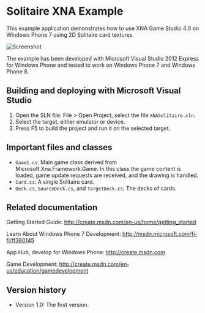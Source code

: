 Solitaire XNA Example
=====================

This example application demonstrates how to use XNA Game Studio 4.0 on
Windows Phone 7 using 2D Solitaire card textures.

![Screenshot](https://github.com/nokia-developer/solitaire-wp/raw/master/doc/screenshots/xnasolitaire_2.png)

The example has been developed with Microsoft Visual Studio 2012 Express for
Windows Phone and tested to work on Windows Phone 7 and Windows Phone 8.


Building and deploying with Microsoft Visual Studio
-------------------------------------------------------------------------------

1. Open the SLN file: File > Open Project, select the file `XNASolitaire.sln`.
2. Select the target, either emulator or device.
3. Press F5 to build the project and run it on the selected target.


Important files and classes
-------------------------------------------------------------------------------

* `Game1.cs`: Main game class derived from Microsoft.Xna.Framework.Game. In this 
  class the game content is loaded, game update requests are received, and the 
  drawing is handled.
* `Card.cs`: A single Solitaire card.
* `Deck.cs`, `SourceDeck.cs`, and `TargetDeck.cs`: The decks of cards.


Related documentation
-------------------------------------------------------------------------------

Getting Started Guide:
http://create.msdn.com/en-us/home/getting_started

Learn About Windows Phone 7 Development:
http://msdn.microsoft.com/fi-fi/ff380145

App Hub, develop for Windows Phone:
http://create.msdn.com

Game Development:
http://create.msdn.com/en-us/education/gamedevelopment


Version history
-------------------------------------------------------------------------------

* Version 1.0: The first version.
